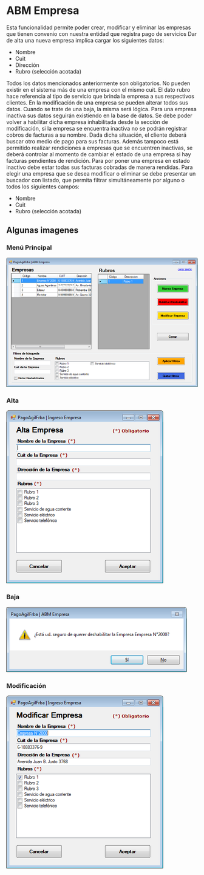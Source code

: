 # ABM Empresa

Esta funcionalidad permite poder crear, modificar y eliminar las empresas que
tienen convenio con nuestra entidad que registra pago de servicios
Dar de alta una nueva empresa implica cargar los siguientes datos:
* Nombre
* Cuit
* Dirección
* Rubro (selección acotada)

Todos los datos mencionados anteriormente son obligatorios.
No pueden existir en el sistema más de una empresa con el mismo cuit.
El dato rubro hace referencia al tipo de servicio que brinda la empresa a sus
respectivos clientes.
En la modificación de una empresa se pueden alterar todos sus datos.
Cuando se trate de una baja, la misma será lógica. Para una empresa inactiva sus
datos seguirán existiendo en la base de datos. Se debe poder volver a habilitar dicha
empresa inhabilitada desde la sección de modificación, si la empresa se encuentra
inactiva no se podrán registrar cobros de facturas a su nombre. Dada dicha situación, el
cliente deberá buscar otro medio de pago para sus facturas. Además tampoco está
permitido realizar rendiciones a empresas que se encuentren inactivas, se deberá
controlar al momento de cambiar el estado de una empresa si hay facturas pendientes de
rendición. Para por poner una empresa en estado inactivo debe estar todas sus facturas
cobradas de manera rendidas.
Para elegir una empresa que se desea modificar o eliminar se debe presentar un
buscador con listado, que permita filtrar simultáneamente por alguno o todos los
siguientes campos:
* Nombre
* Cuit
* Rubro (selección acotada)

## Algunas imagenes

### Menú Principal
![GitHub AbmEmpresa](/images/AbmEmpresa/AbmEmpresa.png)

### Alta
![GitHub AltaCliente](/images/AbmEmpresa/AltaEmpresa.png)

### Baja
![GitHub BajaCliente](/images/AbmEmpresa/BajaEmpresa.png)

### Modificación
![GitHub ModifCliente](/images/AbmEmpresa/ModifEmpresa.png)
